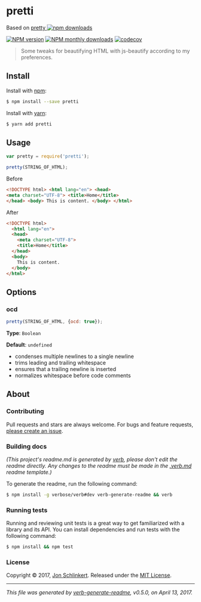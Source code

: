 # pretti

Based on [pretty ![npm downloads](https://img.shields.io/npm/dt/pretty.svg?style=flat-square)](https://www.npmjs.com/package/pretty)

[![NPM version](https://img.shields.io/npm/v/pretti.svg?style=flat)](https://www.npmjs.com/package/pretti) [![NPM monthly downloads](https://img.shields.io/npm/dm/pretti.svg?style=flat)](https://npmjs.org/package/pretti) [![codecov](https://codecov.io/gh/goatandsheep/pretti/branch/master/graph/badge.svg?token=tgPNrZoH4k)](https://codecov.io/gh/goatandsheep/pretti)

> Some tweaks for beautifying HTML with js-beautify according to my preferences.

## Install

Install with [npm](https://www.npmjs.com/):

```sh
$ npm install --save pretti
```

Install with [yarn](https://yarnpkg.com):

```sh
$ yarn add pretti
```

## Usage

```js
var pretty = require('pretti');

pretty(STRING_OF_HTML);
```

Before

```html
<!DOCTYPE html> <html lang="en"> <head> 
<meta charset="UTF-8"> <title>Home</title> 
</head> <body> This is content. </body> </html>
```

After

```html
<!DOCTYPE html>
  <html lang="en">
  <head>
    <meta charset="UTF-8">
    <title>Home</title>
  </head>
  <body>
    This is content.
  </body>
</html>
```

## Options

### ocd

```js
pretty(STRING_OF_HTML, {ocd: true});
```

**Type**: `Boolean`

**Default**: `undefined`

* condenses multiple newlines to a single newline
* trims leading and trailing whitespace
* ensures that a trailing newline is inserted
* normalizes whitespace before code comments

## About

### Contributing

Pull requests and stars are always welcome. For bugs and feature requests, [please create an issue](../../issues/new).

### Building docs

_(This project's readme.md is generated by [verb](https://github.com/verbose/verb-generate-readme), please don't edit the readme directly. Any changes to the readme must be made in the [.verb.md](.verb.md) readme template.)_

To generate the readme, run the following command:

```sh
$ npm install -g verbose/verb#dev verb-generate-readme && verb
```

### Running tests

Running and reviewing unit tests is a great way to get familiarized with a library and its API. You can install dependencies and run tests with the following command:

```sh
$ npm install && npm test
```

### License

Copyright © 2017, [Jon Schlinkert](https://github.com/jonschlinkert).
Released under the [MIT License](LICENSE).

***

_This file was generated by [verb-generate-readme](https://github.com/verbose/verb-generate-readme), v0.5.0, on April 13, 2017._
